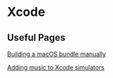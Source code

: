 # Xcode

## Useful Pages
[Building a macOS bundle manually](https://stackoverflow.com/questions/1596945/building-osx-app-bundle)

[Adding music to Xcode simulators](https://stackoverflow.com/questions/41300608/can-i-add-a-music-library-to-the-xcode-ios-simulator)
